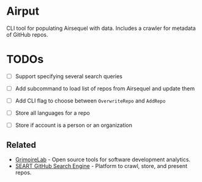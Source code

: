 # Airput

CLI tool for populating Airsequel with data.
Includes a crawler for metadata of GitHub repos.


# TODOs

- [ ] Support specifying several search queries
- [ ] Add subcommand to load list of repos from Airsequel and update them
- [ ] Add CLI flag to choose between `OverwriteRepo` and `AddRepo`
- [ ] Store all languages for a repo
- [ ] Store if account is a person or an organization


## Related

- [GrimoireLab] - Open source tools for software development analytics.
- [SEART GitHub Search Engine] - Platform to crawl, store, and present repos.

[GrimoireLab]: http://chaoss.github.io/grimoirelab/
[SEART GitHub Search Engine]: https://github.com/seart-group/ghs
